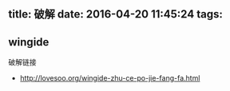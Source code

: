 title: 破解
date: 2016-04-20 11:45:24
tags:
---

## wingide
破解链接
- http://lovesoo.org/wingide-zhu-ce-po-jie-fang-fa.html
